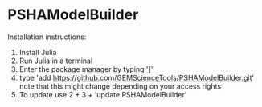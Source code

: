 # PSHAModelBuilder

Installation instructions:
  1. Install Julia
  2. Run Julia in a terminal
  3. Enter the package manager by typing ']'
  4. type 'add https://github.com/GEMScienceTools/PSHAModelBuilder.git' note that this might change depending on your access rights 
  5. To update use 2 + 3 + 'update PSHAModelBuilder'
